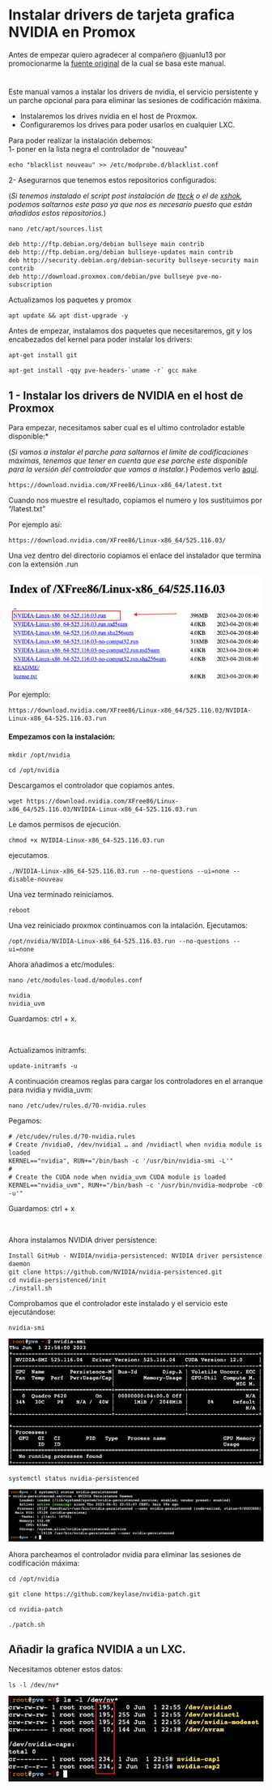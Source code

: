 # Instalar drivers de tarjeta grafica NVIDIA en Promox
Antes de empezar quiero agradecer al compañero @juanlu13 por promocionarme la [fuente original](https://forums.plex.tv/t/plex-hw-acceleration-in-lxc-container-anyone-with-success/219289/34?utm_source=pocket_mylist) de la cual se basa este manual. 
#
Este manual vamos a instalar los drivers de nvidia, el servicio persistente y un parche opcional para para eliminar las sesiones de codificación máxima.


- Instalaremos los drives nvidia en el host de Proxmox.
-	Configuraremos los drives para poder usarlos en cualquier LXC.

Para poder realizar la instalación debemos:
<br>
1- poner en la lista negra el controlador de "nouveau"
```
echo "blacklist nouveau" >> /etc/modprobe.d/blacklist.conf
```
2- Asegurarnos que tenemos estos repositorios configurados:

(*Si tenemos instalado el script post instalación de  [tteck](https://tteck.github.io/Proxmox/) o el de [xshok](https://github.com/extremeshok/xshok-proxmox), podemos saltarnos este paso ya que nos es necesario puesto que están añadidos estos repositorios.*)

```
nano /etc/apt/sources.list
```
```
deb http://ftp.debian.org/debian bullseye main contrib
deb http://ftp.debian.org/debian bullseye-updates main contrib
deb http://security.debian.org/debian-security bullseye-security main contrib
deb http://download.proxmox.com/debian/pve bullseye pve-no-subscription
```
Actualizamos los paquetes y promox

```
apt update && apt dist-upgrade -y
```

Antes de empezar, instalamos dos paquetes que necesitaremos, git y los encabezados del kernel para poder instalar los drivers:

```
apt-get install git
```
```
apt-get install -qqy pve-headers-`uname -r` gcc make 
```
## 1 - Instalar los drivers de NVIDIA en el host de Proxmox

Para empezar, necesitamos saber cual es el ultimo controlador estable disponible:*
<br>

(*Si vamos a instalar el parche para saltarnos el limite de codificaciones máximas, tenemos que tener en cuenta que ese parche este disponible para la versión del controlador que vamos a instalar.*) Podemos verlo [aquí](https://github.com/keylase/nvidia-patch).
```
https://download.nvidia.com/XFree86/Linux-x86_64/latest.txt 
```
Cuando nos muestre el resultado, copiamos el numero y los sustituimos por “/latest.txt”

Por ejemplo así: 

```
https://download.nvidia.com/XFree86/Linux-x86_64/525.116.03/
```

Una vez dentro del directorio copiamos el enlace del instalador que termina con la extensión .run


![This is an image](nvidia-1.png)


Por ejemplo:
```
https://download.nvidia.com/XFree86/Linux-x86_64/525.116.03/NVIDIA-Linux-x86_64-525.116.03.run
```

#### Empezamos con la instalación:

```
mkdir /opt/nvidia
```
```
cd /opt/nvidia
```
Descargamos el controlador que copiamos antes.
```
wget https://download.nvidia.com/XFree86/Linux-x86_64/525.116.03/NVIDIA-Linux-x86_64-525.116.03.run
```
Le damos permisos de ejecución.
```
chmod +x NVIDIA-Linux-x86_64-525.116.03.run
```
ejecutamos.
```
./NVIDIA-Linux-x86_64-525.116.03.run --no-questions --ui=none --disable-nouveau
```
Una vez terminado reiniciamos.
```
reboot
```
Una vez reiniciado proxmox continuamos con la intalación. Ejecutamos:
```
/opt/nvidia/NVIDIA-Linux-x86_64-525.116.03.run --no-questions --ui=none
```

Ahora añadimos a etc/modules:
```
nano /etc/modules-load.d/modules.conf
```
```
nvidia
nvidia_uvm
```
Guardamos:
ctrl + x.

<br>

Actualizamos initramfs:
```
update-initramfs -u
```
A continuación creamos reglas para cargar los controladores en el arranque para nvidia y nvidia_uvm:
```
nano /etc/udev/rules.d/70-nvidia.rules
```
Pegamos:
```
# /etc/udev/rules.d/70-nvidia.rules
# Create /nvidia0, /dev/nvidia1 … and /nvidiactl when nvidia module is loaded
KERNEL=="nvidia", RUN+="/bin/bash -c '/usr/bin/nvidia-smi -L'"
#
# Create the CUDA node when nvidia_uvm CUDA module is loaded
KERNEL=="nvidia_uvm", RUN+="/bin/bash -c '/usr/bin/nvidia-modprobe -c0 -u'"
```
Guardamos: ctrl + x

<br>

Ahora instalamos NVIDIA driver persistence:
```
Install GitHub - NVIDIA/nvidia-persistenced: NVIDIA driver persistence daemon
git clone https://github.com/NVIDIA/nvidia-persistenced.git
cd nvidia-persistenced/init
./install.sh
```
Comprobamos que el controlador este instalado y el servicio este ejecutándose:
```
nvidia-smi
```
![This is an image](nvidia1.png)
```
systemctl status nvidia-persistenced
```
![This is an image](nvidia2.png)

Ahora parcheamos el controlador nvidia para eliminar las sesiones de codificación máxima:
```
cd /opt/nvidia
```
```
git clone https://github.com/keylase/nvidia-patch.git
```
```
cd nvidia-patch
```
```
./patch.sh
```
## Añadir la grafica NVIDIA a un LXC.

Necesitamos obtener estos datos:
```
ls -l /dev/nv*
```
![This is an image](nvidia3.png)
